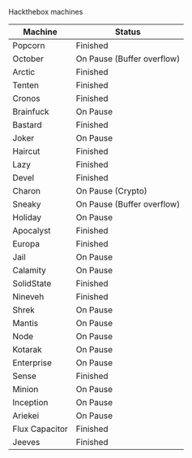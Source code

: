 Hackthebox machines

Machine   			| Status
---------------	| -----------
Popcorn   			| Finished
October   			| On Pause (Buffer overflow)
Arctic    			| Finished
Tenten    			| Finished
Cronos    			| Finished
Brainfuck 			| On Pause
Bastard   			| Finished
Joker     			| On Pause
Haircut   			| Finished
Lazy      			| Finished
Devel     			| Finished
Charon    			| On Pause (Crypto)
Sneaky    			| On Pause (Buffer overflow)
Holiday   			| On Pause
Apocalyst 			| Finished
Europa    			| Finished
Jail      			| On Pause
Calamity  			| On Pause
SolidState			| Finished
Nineveh   			| Finished
Shrek     			| On Pause
Mantis    			| On Pause
Node      			| On Pause
Kotarak   			| On Pause
Enterprise			| On Pause
Sense     			| Finished
Minion    			| On Pause
Inception 			| On Pause
Ariekei   			| On Pause
Flux Capacitor 	| Finished
Jeeves          | Finished
